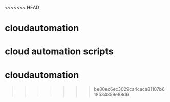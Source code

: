 <<<<<<< HEAD
# cloudautomation
cloud automation scripts
=======
# cloudautomation
>>>>>>> be80ec6ec3029ca4caca81107b618534859e88d6
